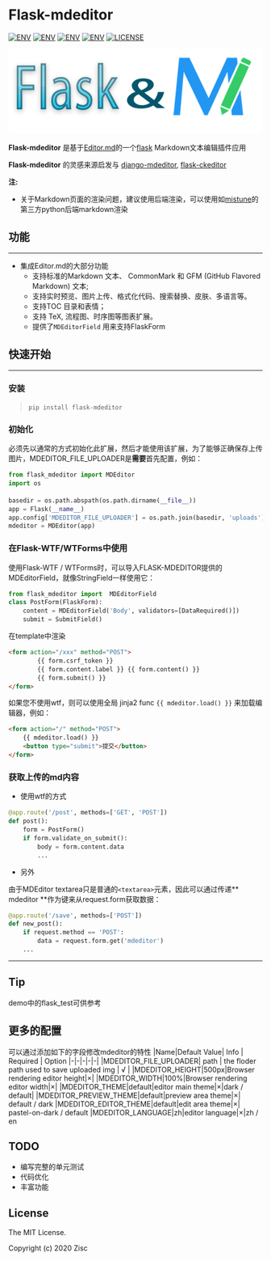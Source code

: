 # Flask-mdeditor
[![ENV](https://img.shields.io/badge/release-v0.1-blue.svg)](https://github.com/pylixm/django-mdeditor)
[![ENV](https://img.shields.io/badge/中文-v0.1-blue.svg)](./README_CN.md)
[![ENV](https://img.shields.io/badge/python-3.7x-green.svg)]()
[![ENV](https://img.shields.io/badge/flask-1.0+-green.svg)]()
[![LICENSE](https://img.shields.io/badge/license-MIT-green.svg)](./LICENSE)

![](./flask_and_mdeditor.png)

**Flask-mdeditor**  是基于[Editor.md](https://github.com/pandao/editor.md)的一个[flask]() Markdown文本编辑插件应用

**Flask-mdeditor** 的灵感来源启发与 [django-mdeditor](https://github.com/pylixm/django-mdeditor), [flask-ckeditor](https://github.com/greyli/flask-ckeditor)

**注:**
* 关于Markdown页面的渲染问题，建议使用后端渲染，可以使用如[mistune](https://github.com/lepture/mistune)的第三方python后端markdown渲染

## 功能
------------------------------
* 集成Editor.md的大部分功能
    * 支持标准的Markdown 文本、 CommonMark 和 GFM (GitHub Flavored Markdown) 文本;
    * 支持实时预览、图片上传、格式化代码、搜索替换、皮肤、多语言等。
    * 支持TOC 目录和表情；
    * 支持 TeX, 流程图、时序图等图表扩展。
    * 提供了`MDEditorField` 用来支持FlaskForm

## 快速开始
------------------------------
### 安装
> `pip install flask-mdeditor`
### 初始化
必须先以通常的方式初始化此扩展，然后才能使用该扩展，为了能够正确保存上传图片，MDEDITOR_FILE_UPLOADER是**需要**首先配置，例如：
```python
from flask_mdeditor import MDEditor
import os

basedir = os.path.abspath(os.path.dirname(__file__))
app = Flask(__name__)
app.config['MDEDITOR_FILE_UPLOADER'] = os.path.join(basedir, 'uploads') # this floder uesd to save your uploaded image
mdeditor = MDEditor(app)
```
### 在Flask-WTF/WTForms中使用

使用Flask-WTF / WTForms时，可以导入FLASK-MDEDITOR提供的MDEditorField，就像StringField一样使用它：
```python
from flask_mdeditor import  MDEditorField
class PostForm(FlaskForm):
    content = MDEditorField('Body', validators=[DataRequired()])
    submit = SubmitField()

```
在template中渲染
```html
<form action="/xxx" method="POST">
        {{ form.csrf_token }}
        {{ form.content.label }} {{ form.content() }}
        {{ form.submit() }}
</form>
```
如果您不使用wtf，则可以使用全局 jinja2 func `{{ mdeditor.load() }}` 来加载编辑器，例如：
```html
<form action="/" method="POST">
    {{ mdeditor.load() }}
    <button type="submit">提交</button>
</form>
```

### 获取上传的md内容
* 使用wtf的方式

```python
@app.route('/post', methods=['GET', 'POST'])
def post():
    form = PostForm()
    if form.validate_on_submit():
        body = form.content.data
        ...
```
* 另外

由于MDEditor textarea只是普通的`<textarea>`元素，因此可以通过传递** mdeditor **作为键来从request.form获取数据：
```python
@app.route('/save', methods=['POST'])
def new_post():
    if request.method == 'POST':
        data = request.form.get('mdeditor')
    ...
```
------------------
## Tip
demo中的flask_test可供参考

## 更多的配置
可以通过添加如下的字段修改mdeditor的特性
|Name|Default Value| Info | Required | Option
|-|-|-|-|-|
|MDEDITOR_FILE_UPLOADER| path | the floder path used to save uploaded img  | √ | 
|MDEDITOR_HEIGHT|500px|Browser rendering editor height|×|
|MDEDITOR_WIDTH|100%|Browser rendering editor width|×|
|MDEDITOR_THEME|default|editor main theme|×|dark / default|
|MDEDITOR_PREVIEW_THEME|default|preview area theme|×| default / dark
|MDEDITOR_EDITOR_THEME|default|edit area theme|×| pastel-on-dark / default
|MDEDITOR_LANGUAGE|zh|editor language|×|zh / en

## TODO
* 编写完整的单元测试
* 代码优化
* 丰富功能

## License
The MIT License.

Copyright (c) 2020 Zisc